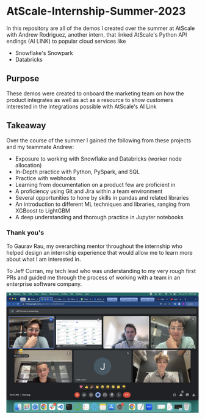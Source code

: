 # AtScale-Internship-Summer-2023
In this repository are all of the demos I created over the summer at AtScale with Andrew Rodriguez, another intern, that linked AtScale's Python API endings (AI LINK) to popular cloud services like
- Snowflake's Snowpark
- Databricks

## Purpose
These demos were created to onboard the marketing team on how the product integrates as well as act as a resource to show customers interested in the integrations possible with AtScale's AI Link 

## Takeaway
Over the course of the summer I gained the following from these projects and my teammate Andrew:
- Exposure to working with Snowflake and Databricks (worker node allocation)
- In-Depth practice with Python, PySpark, and SQL
- Practice with webhooks
- Learning from documentation on a product few are proficient in
- A proficiency using Git and Jira within a team environment
- Several opportunities to hone by skills in pandas and related libraries
- An introduction to different ML techniques and libraries, ranging from XGBoost to LightGBM
- A deep understanding and thorough practice in Jupyter notebooks

### Thank you's
To Gaurav Rau, my overarching mentor throughout the internship who helped design an internship experience that would allow me to learn more about what I am interested in.

To Jeff Curran, my tech lead who was understanding to my very rough first PRs and guided me through the process of working with a team in an enterprise software company.

<img src="/standup_july13.png" alt="virtual-standup">